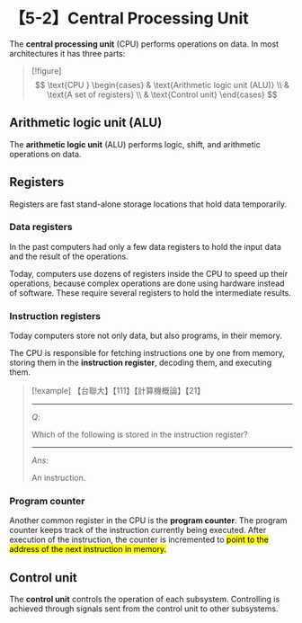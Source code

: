 # 【5-2】Central Processing Unit

The **central processing unit** (CPU) performs operations on data. In most architectures it has three parts:

> [!figure]
$$
\text{CPU }
\begin{cases}
    & \text{Arithmetic logic unit (ALU)} \\
    & \text{A set of registers} \\
    & \text{Control unit}
\end{cases}
$$

## Arithmetic logic unit (ALU)

The **arithmetic logic unit** (ALU) performs logic, shift, and arithmetic operations on data.

## Registers

Registers are fast stand-alone storage locations that hold data temporarily.

### Data registers

In the past computers had only a few data registers to hold the input data and the result of the operations.

Today, computers use dozens of registers inside the CPU to speed up their operations, because complex operations are done using hardware instead of software. These require several registers to hold the intermediate results.

### Instruction registers

Today computers store not only data, but also programs, in their memory.

The CPU is responsible for fetching instructions one by one from memory, storing them in the **instruction register**, decoding them, and executing them.

> [!example]
> 【台聯大】【111】【計算機概論】【21】
>
> ---
>
> $Q:$
>
> Which of the following is stored in the instruction register?
>
> ---
>
> $Ans:$
>
> An instruction.

### Program counter

Another common register in the CPU is the **program counter**. The program counter keeps track of the instruction currently being executed. After execution of the instruction, the counter is incremented to <mark>point to the address of the next instruction in memory.</mark>

## Control unit

The **control unit** controls the operation of each subsystem. Controlling is achieved through signals sent from the control unit to other subsystems.
